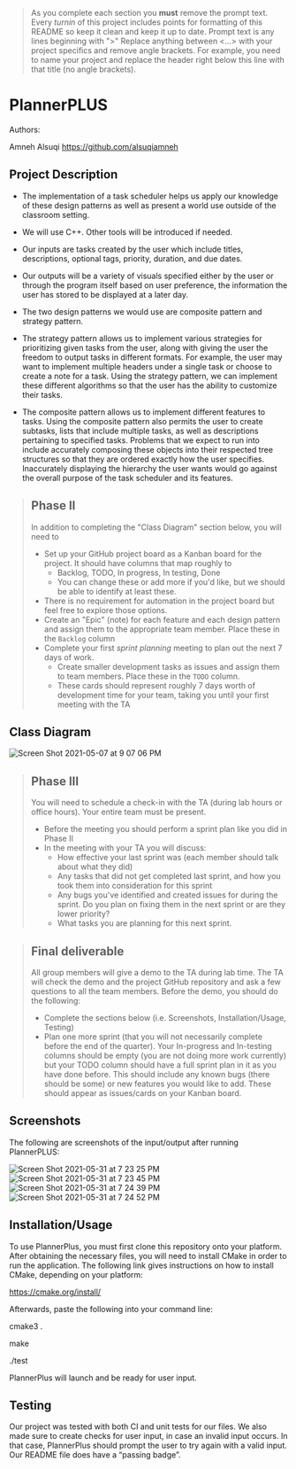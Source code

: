  > As you complete each section you **must** remove the prompt text. Every *turnin* of this project includes points for formatting of this README so keep it clean and keep it up to date. 
 > Prompt text is any lines beginning with "\>"
 > Replace anything between \<...\> with your project specifics and remove angle brackets. For example, you need to name your project and replace the header right below this line with that title (no angle brackets). 
# PlannerPLUS

 
 Authors: 
 
 Amneh Alsuqi https://github.com/alsuqiamneh
   
 
## Project Description

 * The implementation of a task scheduler helps us apply our knowledge of these design patterns as well as present a world use outside of the classroom setting. 

 * We will use C++. Other tools will be introduced if needed. 
 
 * Our inputs are tasks created by the user which include titles, descriptions, optional tags, priority, duration, and due dates.         
 * Our outputs will be a variety of visuals specified either by the user or through the program itself based on user preference, the information the user has stored to be displayed at a later day.


* The two design patterns we would use are composite pattern and strategy pattern.
* The strategy pattern allows us to implement various strategies for prioritizing given tasks from the user, along with giving the user the freedom to output tasks in different formats. For example, the user may want to implement multiple headers under a single task or choose to create a note for a task. Using the strategy pattern, we can implement these different algorithms so that the user has the ability to customize their tasks. 
* The composite pattern allows us to implement different features to tasks. Using the composite pattern also permits the user to create subtasks, lists that include multiple tasks, as well as descriptions pertaining to specified tasks. Problems that we expect to run into include accurately composing these objects into their respected tree structures so that they are ordered exactly how the user specifies. Inaccurately displaying the hierarchy the user wants would go against the overall purpose of the task scheduler and its features.  



 > ## Phase II
 > In addition to completing the "Class Diagram" section below, you will need to 
 > * Set up your GitHub project board as a Kanban board for the project. It should have columns that map roughly to 
 >   * Backlog, TODO, In progress, In testing, Done
 >   * You can change these or add more if you'd like, but we should be able to identify at least these.
 > * There is no requirement for automation in the project board but feel free to explore those options.
 > * Create an "Epic" (note) for each feature and each design pattern and assign them to the appropriate team member. Place these in the `Backlog` column
 > * Complete your first *sprint planning* meeting to plan out the next 7 days of work.
 >   * Create smaller development tasks as issues and assign them to team members. Place these in the `TODO` column.
 >   * These cards should represent roughly 7 days worth of development time for your team, taking you until your first meeting with the TA
## Class Diagram
![Screen Shot 2021-05-07 at 9 07 06 PM](https://user-images.githubusercontent.com/81607334/117526216-7fccda00-af78-11eb-9247-dd383430ff7d.png)


 > ## Phase III
 > You will need to schedule a check-in with the TA (during lab hours or office hours). Your entire team must be present. 
 > * Before the meeting you should perform a sprint plan like you did in Phase II
 > * In the meeting with your TA you will discuss: 
 >   - How effective your last sprint was (each member should talk about what they did)
 >   - Any tasks that did not get completed last sprint, and how you took them into consideration for this sprint
 >   - Any bugs you've identified and created issues for during the sprint. Do you plan on fixing them in the next sprint or are they lower priority?
 >   - What tasks you are planning for this next sprint.

 > ## Final deliverable
 > All group members will give a demo to the TA during lab time. The TA will check the demo and the project GitHub repository and ask a few questions to all the team members. 
 > Before the demo, you should do the following:
 > * Complete the sections below (i.e. Screenshots, Installation/Usage, Testing)
 > * Plan one more sprint (that you will not necessarily complete before the end of the quarter). Your In-progress and In-testing columns should be empty (you are not doing more work currently) but your TODO column should have a full sprint plan in it as you have done before. This should include any known bugs (there should be some) or new features you would like to add. These should appear as issues/cards on your Kanban board. 
 
 ## Screenshots
 The following are screenshots of the input/output after running PlannerPLUS:
 
 
 ![Screen Shot 2021-05-31 at 7 23 25 PM](https://user-images.githubusercontent.com/81607334/120348970-89650b80-c2b2-11eb-8619-fd7f688aa981.png)
 ![Screen Shot 2021-05-31 at 7 23 45 PM](https://user-images.githubusercontent.com/81607334/120348999-908c1980-c2b2-11eb-95f8-587464589892.png)
 ![Screen Shot 2021-05-31 at 7 24 39 PM](https://user-images.githubusercontent.com/81607334/120349031-984bbe00-c2b2-11eb-8d15-04d8073d8a3c.png)
 ![Screen Shot 2021-05-31 at 7 24 52 PM](https://user-images.githubusercontent.com/81607334/120349063-9eda3580-c2b2-11eb-9095-bc87c86ce5a9.png)
 
 ## Installation/Usage
 To use PlannerPlus, you must first clone this repository onto your platform.
After obtaining the necessary files, you will need to install CMake in order to run the application.
The following link gives instructions on how to install CMake, depending on your platform:

https://cmake.org/install/

Afterwards, paste the following into your command line:

cmake3 .

make

./test

PlannerPlus will launch and be ready for user input. 
 ## Testing
 Our project was tested with both CI and unit tests for our files. We also made sure to create checks for user input, in case an invalid input occurs. In that case, PlannerPlus should prompt the user to try again with a valid input. Our README file does have a “passing badge”. 

 
